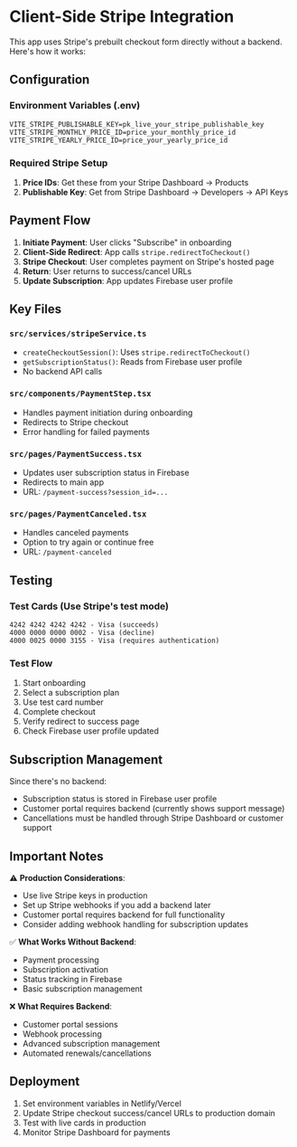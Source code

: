 # Client-Side Stripe Integration

This app uses Stripe's prebuilt checkout form directly without a backend. Here's how it works:

## Configuration

### Environment Variables (.env)
```
VITE_STRIPE_PUBLISHABLE_KEY=pk_live_your_stripe_publishable_key
VITE_STRIPE_MONTHLY_PRICE_ID=price_your_monthly_price_id  
VITE_STRIPE_YEARLY_PRICE_ID=price_your_yearly_price_id
```

### Required Stripe Setup

1. **Price IDs**: Get these from your Stripe Dashboard → Products
2. **Publishable Key**: Get from Stripe Dashboard → Developers → API Keys

## Payment Flow

1. **Initiate Payment**: User clicks "Subscribe" in onboarding
2. **Client-Side Redirect**: App calls `stripe.redirectToCheckout()` 
3. **Stripe Checkout**: User completes payment on Stripe's hosted page
4. **Return**: User returns to success/cancel URLs
5. **Update Subscription**: App updates Firebase user profile

## Key Files

### `src/services/stripeService.ts`
- `createCheckoutSession()`: Uses `stripe.redirectToCheckout()`
- `getSubscriptionStatus()`: Reads from Firebase user profile
- No backend API calls

### `src/components/PaymentStep.tsx`
- Handles payment initiation during onboarding
- Redirects to Stripe checkout
- Error handling for failed payments

### `src/pages/PaymentSuccess.tsx`
- Updates user subscription status in Firebase
- Redirects to main app
- URL: `/payment-success?session_id=...`

### `src/pages/PaymentCanceled.tsx`
- Handles canceled payments
- Option to try again or continue free
- URL: `/payment-canceled`

## Testing

### Test Cards (Use Stripe's test mode)
```
4242 4242 4242 4242 - Visa (succeeds)
4000 0000 0000 0002 - Visa (decline)
4000 0025 0000 3155 - Visa (requires authentication)
```

### Test Flow
1. Start onboarding
2. Select a subscription plan
3. Use test card number
4. Complete checkout
5. Verify redirect to success page
6. Check Firebase user profile updated

## Subscription Management

Since there's no backend:
- Subscription status is stored in Firebase user profile
- Customer portal requires backend (currently shows support message)
- Cancellations must be handled through Stripe Dashboard or customer support

## Important Notes

⚠️ **Production Considerations**:
- Use live Stripe keys in production
- Set up Stripe webhooks if you add a backend later
- Customer portal requires backend for full functionality
- Consider adding webhook handling for subscription updates

✅ **What Works Without Backend**:
- Payment processing
- Subscription activation
- Status tracking in Firebase
- Basic subscription management

❌ **What Requires Backend**:
- Customer portal sessions
- Webhook processing
- Advanced subscription management
- Automated renewals/cancellations

## Deployment

1. Set environment variables in Netlify/Vercel
2. Update Stripe checkout success/cancel URLs to production domain
3. Test with live cards in production
4. Monitor Stripe Dashboard for payments
